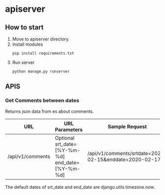 # apiserver

## How to start

1. Move to apiserver directory.
2. Install modules
    ```
    pip install requirements.txt
    ```
3. Run server
   ```
   python manage.py runserver
   ```

## APIS

### Get Comments between dates

Returns json data from es about comments.


|URL|URL Parameters|Sample Request|
|---|---|---|
|/api/v1/comments|Optional<br/>srt_date=[%Y-%m-%d]<br/>end_date=[%Y-%m-%d]|/api/v1/comments/srtdate=2020-02-15&enddate=2020-02-17

The default dates of srt_date and end_date are django.utils.timezone.now.